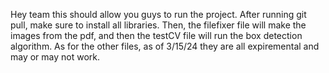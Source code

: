 Hey team this should allow you guys to run the project.
After running git pull, make sure to install all libraries.
Then, the filefixer file will make the images from the pdf, and then the testCV file will run the box detection algorithm.
As for the other files, as of 3/15/24 they are all expiremental and may or may not work.
